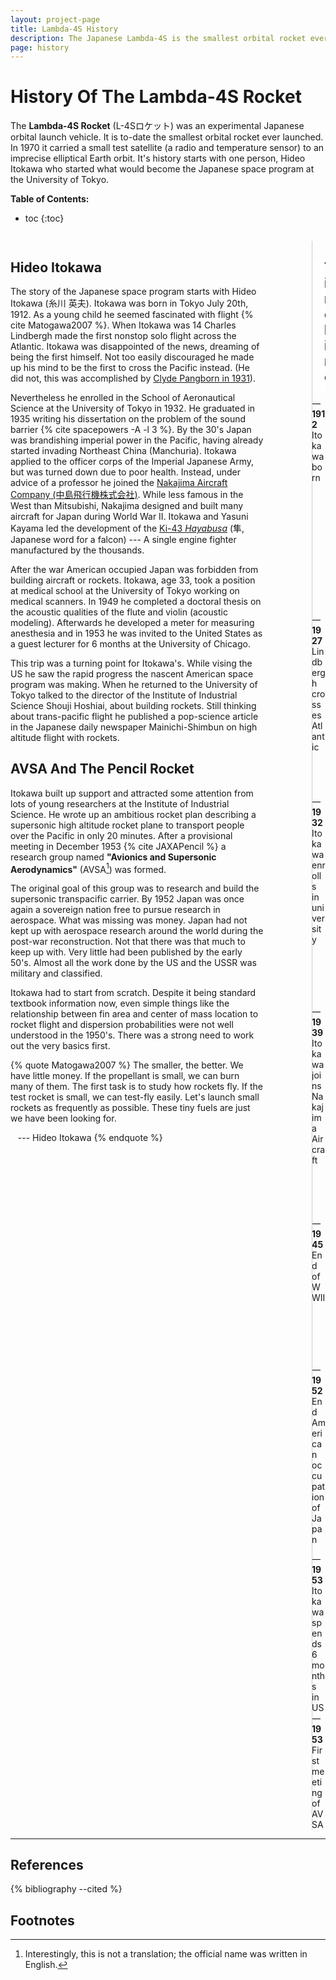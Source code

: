 ```yaml
---
layout: project-page
title: Lambda-4S History
description: The Japanese Lambda-4S is the smallest orbital rocket ever launched.
page: history
---
```



# History Of The Lambda-4S Rocket

The **Lambda-4S Rocket** (L-4Sロケット) was an experimental Japanese orbital launch vehicle. It is to-date the smallest orbital rocket ever launched. In 1970 it carried a small test satellite (a radio and temperature sensor) to an imprecise elliptical Earth orbit. It's history starts with one person, Hideo Itokawa who started what would become the Japanese space program at the University of Tokyo.


**Table of Contents:**

 * toc
{:toc}

<div class="columns" style="margin-top: 2.0em;" markdown="1"><div class="column is-8" style="padding-right: 4.0em;" markdown="1">

Hideo Itokawa
-------------

The story of the Japanese space program starts with Hideo Itokawa (糸川 英夫). Itokawa was born in Tokyo July 20th, 1912. As a young child he seemed fascinated with flight {% cite Matogawa2007 %}. When Itokawa was 14 Charles Lindbergh made the first nonstop solo flight across the Atlantic. Itokawa was disappointed of the news, dreaming of being the first himself. Not too easily discouraged he made up his mind to be the first to cross the Pacific instead. (He did not, this was accomplished by [Clyde Pangborn in 1931](http://www.wired.com/2010/10/1005first-nonstop-transpacific-flight/)).


Nevertheless he enrolled in the School of Aeronautical Science at the University of Tokyo in 1932. He graduated in 1935 writing his dissertation on the problem of the sound barrier {% cite spacepowers -A -l 3 %}. By the 30's Japan was brandishing imperial power in the Pacific, having already started invading Northeast China (Manchuria). Itokawa applied to the officer corps of the Imperial Japanese Army, but was turned down due to poor health. Instead, under advice of a professor he joined the [Nakajima Aircraft Company (中島飛行機株式会社)](http://www.ne.jp/asahi/airplane/museum/nakajima/naka-cont-e.html). While less famous in the West than Mitsubishi, Nakajima designed and built many aircraft for Japan during World War II. Itokawa and Yasuni Kayama led the development of the [Ki-43 _Hayabusa_](http://www.ne.jp/asahi/airplane/museum/cl-pln3/TH030.html) (隼, Japanese word for a falcon) --- A single engine fighter manufactured by the thousands.


After the war American occupied Japan was forbidden from building aircraft or rockets. Itokawa, age 33, took a position at medical school at the University of Tokyo working on medical scanners. In 1949 he completed a doctoral thesis on the acoustic qualities of the flute and violin (acoustic modeling). Afterwards he developed a meter for measuring anesthesia and in 1953 he was invited to the United States as a guest lecturer for 6 months at the University of Chicago.

This trip was a turning point for Itokawa's. While vising the US he saw the rapid progress the nascent American space program was making. When he returned to the University of Tokyo talked to the director of the Institute of Industrial Science Shouji Hoshiai, about building rockets. Still thinking about trans-pacific flight he published a pop-science article in the Japanese daily newspaper Mainichi-Shimbun on high altitude flight with rockets.


## AVSA And The Pencil Rocket

Itokawa built up support and attracted some attention from lots of young researchers at the Institute of Industrial Science. He wrote up an ambitious rocket plan describing a supersonic high altitude rocket plane to transport people over the Pacific in only 20 minutes. After a provisional meeting in December 1953 {% cite JAXAPencil %} a research group named **"Avionics and Supersonic Aerodynamics"** (AVSA[^1]) was formed.

The original goal of this group was to research and build the supersonic transpacific carrier. By 1952 Japan was once again a sovereign nation free to pursue research in aerospace. What was missing was money. Japan had not kept up with aerospace research around the world during the post-war reconstruction. Not that there was that much to keep up with. Very little had been published by the early 50's. Almost all the work done by the US and the USSR was military and classified.

Itokawa had to start from scratch. Despite it being standard textbook information now, even simple things like the relationship between fin area and center of mass location to rocket flight and dispersion probabilities were not well understood in the 1950's. There was a strong need to work out the very basics first. 


{% quote Matogawa2007 %}
The smaller, the better. We have little money. If the propellant is small, we can burn many of them. The first task is to study how rockets fly. If the test rocket is small, we can test-fly easily. Let's launch small rockets as frequently as possible. These tiny fuels are just we have been looking for.

&nbsp;&nbsp; --- Hideo Itokawa
{% endquote %}


</div>

<style>
    #timeline { padding-left: 0; padding-top: 0; border-left: 0.5px solid #ccc; }
    #timeline h2 {padding-left: 1.0em; padding-bottom: 0.5em; margin-left: -2px; margin-bottom: 0.5em; background: #fff; }
    #timeline p { margin-left: -1px; margin-bottom: 0;}
    #timeline span { font-weight: 700; }
</style>

<div id="timeline" class="column is-4">
  <h2>Timeline</h2>
  <p style="margin-top: 0.0em;">&mdash; <span>1912</span> Itokawa born</p>
  <p style="margin-top:15.0em;">&mdash; <span>1927</span> Lindbergh crosses Atlantic</p>
  <p style="margin-top: 5.0em;">&mdash; <span>1932</span> Itokawa enrolls in university</p>
  <p style="margin-top: 7.0em;">&mdash; <span>1939</span> Itokawa joins Nakajima Aircraft</p>
  <p style="margin-top: 6.0em;">&mdash; <span>1945</span> End of WWII</p>
  <p style="margin-top: 7.0em;">&mdash; <span>1952</span> End American occupation of Japan</p>
  <p style="margin-top: 1.0em;">&mdash; <span>1953</span> Itokawa spends 6 months in US</p>
  <p style="margin-top: 0.0em;">&mdash; <span>1953</span> First meeting of AVSA</p>

</div>
</div>


--------------------------------------------------------------------------------



References
----------

{% bibliography --cited %}


Footnotes
---------

[^1]: Interestingly, this is not a translation; the official name was written in English.
